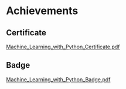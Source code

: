 

# Achievements
## Certificate
[Machine_Learning_with_Python_Certificate.pdf](https://prod-files-secure.s3.us-west-2.amazonaws.com/03e82b26-cccb-4906-bb56-adabcbdc0655/0f35a87e-0c16-48ac-af62-4e4cc34c6a19/Machine_Learning_with_Python_Certificate.pdf?X-Amz-Algorithm=AWS4-HMAC-SHA256&X-Amz-Content-Sha256=UNSIGNED-PAYLOAD&X-Amz-Credential=ASIAZI2LB466Q3O7SBAZ%2F20250207%2Fus-west-2%2Fs3%2Faws4_request&X-Amz-Date=20250207T151521Z&X-Amz-Expires=3600&X-Amz-Security-Token=IQoJb3JpZ2luX2VjEF8aCXVzLXdlc3QtMiJGMEQCIEqSLJMokq4yIv67pjT0XGB1O9DkKxd0IU9MaMf5rYmSAiBmG3sXkG7PlaDe2JH6Y0%2FpJIE3akmb%2FNrdb9ii0gxm9Sr%2FAwh4EAAaDDYzNzQyMzE4MzgwNSIMDAhBnPerM5gESPlLKtwDxuhKxFFUBv568dgUWPoILBrMhFhvaSPwJ5PLWgSMxnKOpdC5Lblk1Te5o%2FhEUIy8zwuNPWxl0JT0wgn16jOSm8x%2FgHp49DJoxnK5pE38moFgRp%2FOeaMO8Xaer1vMPbieE%2FRfeAuzirJSMaKv5vuGm2Slkn6iP4THZTdHPy1DvEfqT6zV80XJIppDePHuDUoHPH%2FcQB%2FeJ1AIgmAzIY6jxwocVSbI6HxigKBWb89atgtCP2eVY9SehM2UKIAirLZQq1eIC%2FgR%2Fcoc1wV06VyReOvNRTD%2FuR2Kivk492ly%2FgkkZ%2B8Wt%2Bld%2BSSNYWACtUlKSOqu%2B5FwlhR6x4fos3nlA5a%2FqTr2YWUMMukvfnCfasLE3oH1Ygx94y9QXIdwGAUWF8n0DXp7Eu%2FaxtDsxXy6bHPZrermH%2FJ5ORpZIcru6RWjcQuY%2B4R7lm3JAC7pWpIY8rLL4BQZnpHHCGNfxTahnVcJ2hwpuSRM2thRQHqrK5iVrTQQwJZq%2BlbHIdER0bie3xcTBDTx2FZqyN%2BHDvZg4rIZfXdGgDL32IbMaWWFzl4nmq7X37oFutraL%2BPwJtBxXPF3gYlcp7kcC4Mfzqww%2FU%2BIEDLvIuqlNF%2F9kDAQanwIRV2ngvenDeL47vUwvMSYvQY6pgHBC6zdjoiLe2NiclzHHY51Y2%2Bgzuqdn0F1ew7%2FvjJCY3Bq9SDajIhlUIa6SIamDznUpcF6flgVcF39TD5LsJ6r6%2FY3BbIOzhBmHiIw1zoJchbv%2BZlm%2B9eFWBC5Rv3ToDiWY5tmpg4up9t9BM%2BkCxOSQSZrFf4UXcJl%2F8zx89dutmwtLG7ciOnPSs7ZBv3KGrCzDeC2fhwh0nMH2xZPFraqfI4LIGGG&X-Amz-Signature=4ba8b03c441658d7699438d6ef734e385dcd38fa96ce83f268ee4bf591a478a3&X-Amz-SignedHeaders=host&x-id=GetObject)
## Badge
[Machine_Learning_with_Python_Badge.pdf](https://prod-files-secure.s3.us-west-2.amazonaws.com/03e82b26-cccb-4906-bb56-adabcbdc0655/ff622a22-73d6-44e3-9c7b-e89a8e61b7aa/Machine_Learning_with_Python_Badge.pdf?X-Amz-Algorithm=AWS4-HMAC-SHA256&X-Amz-Content-Sha256=UNSIGNED-PAYLOAD&X-Amz-Credential=ASIAZI2LB466Q3O7SBAZ%2F20250207%2Fus-west-2%2Fs3%2Faws4_request&X-Amz-Date=20250207T151521Z&X-Amz-Expires=3600&X-Amz-Security-Token=IQoJb3JpZ2luX2VjEF8aCXVzLXdlc3QtMiJGMEQCIEqSLJMokq4yIv67pjT0XGB1O9DkKxd0IU9MaMf5rYmSAiBmG3sXkG7PlaDe2JH6Y0%2FpJIE3akmb%2FNrdb9ii0gxm9Sr%2FAwh4EAAaDDYzNzQyMzE4MzgwNSIMDAhBnPerM5gESPlLKtwDxuhKxFFUBv568dgUWPoILBrMhFhvaSPwJ5PLWgSMxnKOpdC5Lblk1Te5o%2FhEUIy8zwuNPWxl0JT0wgn16jOSm8x%2FgHp49DJoxnK5pE38moFgRp%2FOeaMO8Xaer1vMPbieE%2FRfeAuzirJSMaKv5vuGm2Slkn6iP4THZTdHPy1DvEfqT6zV80XJIppDePHuDUoHPH%2FcQB%2FeJ1AIgmAzIY6jxwocVSbI6HxigKBWb89atgtCP2eVY9SehM2UKIAirLZQq1eIC%2FgR%2Fcoc1wV06VyReOvNRTD%2FuR2Kivk492ly%2FgkkZ%2B8Wt%2Bld%2BSSNYWACtUlKSOqu%2B5FwlhR6x4fos3nlA5a%2FqTr2YWUMMukvfnCfasLE3oH1Ygx94y9QXIdwGAUWF8n0DXp7Eu%2FaxtDsxXy6bHPZrermH%2FJ5ORpZIcru6RWjcQuY%2B4R7lm3JAC7pWpIY8rLL4BQZnpHHCGNfxTahnVcJ2hwpuSRM2thRQHqrK5iVrTQQwJZq%2BlbHIdER0bie3xcTBDTx2FZqyN%2BHDvZg4rIZfXdGgDL32IbMaWWFzl4nmq7X37oFutraL%2BPwJtBxXPF3gYlcp7kcC4Mfzqww%2FU%2BIEDLvIuqlNF%2F9kDAQanwIRV2ngvenDeL47vUwvMSYvQY6pgHBC6zdjoiLe2NiclzHHY51Y2%2Bgzuqdn0F1ew7%2FvjJCY3Bq9SDajIhlUIa6SIamDznUpcF6flgVcF39TD5LsJ6r6%2FY3BbIOzhBmHiIw1zoJchbv%2BZlm%2B9eFWBC5Rv3ToDiWY5tmpg4up9t9BM%2BkCxOSQSZrFf4UXcJl%2F8zx89dutmwtLG7ciOnPSs7ZBv3KGrCzDeC2fhwh0nMH2xZPFraqfI4LIGGG&X-Amz-Signature=5bf5d4fbb9f88fbeda33ed2dcef850947c896d2ec02f3e1b004c5037a5f322ef&X-Amz-SignedHeaders=host&x-id=GetObject)